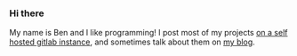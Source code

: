 ### Hi there
My name is Ben and I like programming! I post most of my projects [on a self hosted gitlab instance](https://gitlab.101100.ca), and sometimes talk about them on [my blog](https://ben1jen.ca).

